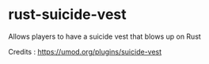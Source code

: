 # rust-suicide-vest
Allows players to have a suicide vest that blows up on Rust

Credits : https://umod.org/plugins/suicide-vest
